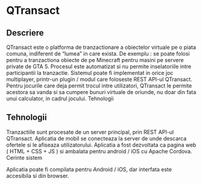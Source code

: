 # QTransact

## Descriere

QTransact este o platforma de tranzactionare a obiectelor virtuale pe o piata comuna, indiferent de “lumea” in care exista. De exemplu : se poate folosi pentru a tranzactiona obiecte de pe Minecraft pentru masini pe servere private de GTA 5. Procesul este automatizat si nu permite inselatoriile intre participantii la tranzactie. Sistemul poate fi implementat in orice joc multiplayer, printr-un plugin / modul care foloseste REST API-ul QTransact.
Pentru jocurile care deja permit trocul intre utilizatori, QTransact le permite acestora sa vanda si sa cumpere bunuri virtuale de oriunde, nu doar din fata unui calculator, in cadrul jocului.
Tehnologii

## Tehnologii

Tranzactiile sunt procesate de un server principal, prin REST API-ul QTransact.
Aplicatia de mobil se conecteaza la server de unde descarca ofertele si le afiseaza utilizatorului.
Aplicatia a fost dezvoltata ca pagina web ( HTML + CSS + JS ) si ambalata pentru android / iOS cu Apache Cordova.
Cerinte sistem

Aplicatia poate fi compilata pentru Android / iOS, dar interfata este accesibila si din browser.

